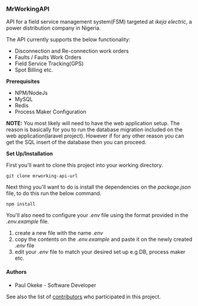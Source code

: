 ### MrWorkingAPI

API for a field service management system(FSM) targeted at
*ikeja electric*, a power distribution company in Nigeria.

The API currently supports the below functionality:

* Disconnection and Re-connection work orders
* Faults / Faults Work Orders
* Field Service Tracking(GPS)
* Spot Billing etc.

**Prerequisites**

* NPM/NodeJs
* MySQL
* Redis
* Process Maker Configuration

**NOTE:** You most likely will need to have the web
application setup. The reason is basically for you to run the database
migration included on the web application(laravel project).
However if for any other reason you can get the SQL insert of the
database then you can proceed.

**Set Up/Installation**

First you'll want to clone this project into your working directory.

`git clone mrworking-api-url`

Next thing you'll want to do is install the dependencies on the
*package.json* file, to do this run the below command.

`npm install`

You'll also need to configure your *.env* file using the format provided
in the *.env.example* file.

1. create a new file with the name *.env*
2. copy the contents on the *.env.example* and paste it on the newly
created *.env* file
3. edit your *.env* file to match your desired set up e.g DB,
process maker etc.



#### Authors

* Paul Okeke - Software Developer

See also the list of [contributors](./CONTRIBUTORS.txt) who participated in this project.